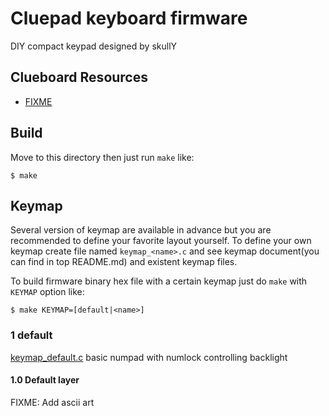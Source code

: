 Cluepad keyboard firmware
=========================
DIY compact keypad designed by skullY

## Clueboard Resources
- [FIXME](http://link/some/stuff/already)


## Build
Move to this directory then just run `make` like:

    $ make

## Keymap
Several version of keymap are available in advance but you are recommended to define your favorite layout yourself. To define your own keymap create file named `keymap_<name>.c` and see keymap document(you can find in top README.md) and existent keymap files.

To build firmware binary hex file with a certain keymap just do `make` with `KEYMAP` option like:

    $ make KEYMAP=[default|<name>]


### 1  default
[keymap_default.c](keymap_default.c) basic numpad with numlock controlling backlight

#### 1.0 Default layer
FIXME: Add ascii art

